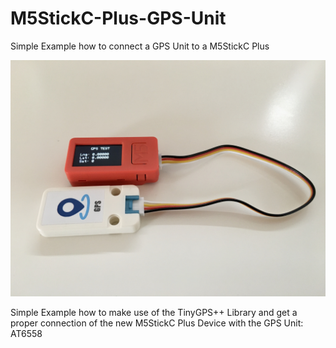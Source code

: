 # M5StickC-Plus-GPS-Unit
Simple Example how to connect a GPS Unit to a M5StickC Plus

![M5StickC Plus GPS Unit](/img/M5StickC-Plus-GPS-Unit_1.jpg)

Simple Example how to make use of the TinyGPS++ Library and get a proper connection of the new M5StickC Plus Device with the GPS Unit: AT6558
